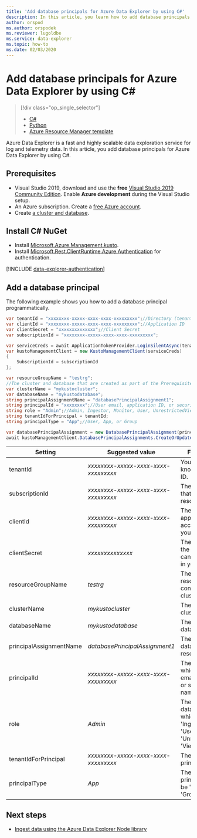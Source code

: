 ```yaml
---
title: 'Add database principals for Azure Data Explorer by using C#'
description: In this article, you learn how to add database principals for Azure Data Explorer by using C#.
author: orspod
ms.author: orspodek
ms.reviewer: lugoldbe
ms.service: data-explorer
ms.topic: how-to
ms.date: 02/03/2020
---
```


# Add database principals for Azure Data Explorer by using C#

> [!div class="op_single_selector"]
> * [C#](database-principal-csharp.md)
> * [Python](database-principal-python.md)
> * [Azure Resource Manager template](database-principal-resource-manager.md)

Azure Data Explorer is a fast and highly scalable data exploration service for log and telemetry data. In this article, you add database principals for Azure Data Explorer by using C#.

## Prerequisites

* Visual Studio 2019, download and use the **free** [Visual Studio 2019 Community Edition](https://www.visualstudio.com/downloads/). Enable **Azure development** during the Visual Studio setup.
* An Azure subscription. Create a [free Azure account](https://azure.microsoft.com/free/).
* Create [a cluster and database](create-cluster-database-portal.md).

## Install C# NuGet

* Install [Microsoft.Azure.Management.kusto](https://www.nuget.org/packages/Microsoft.Azure.Management.Kusto/).
* Install [Microsoft.Rest.ClientRuntime.Azure.Authentication](https://www.nuget.org/packages/Microsoft.Rest.ClientRuntime.Azure.Authentication) for authentication.

[!INCLUDE [data-explorer-authentication](includes/data-explorer-authentication.md)]

## Add a database principal

The following example shows you how to add a database principal programmatically.

```csharp
var tenantId = "xxxxxxxx-xxxxx-xxxx-xxxx-xxxxxxxxx";//Directory (tenant) ID
var clientId = "xxxxxxxx-xxxxx-xxxx-xxxx-xxxxxxxxx";//Application ID
var clientSecret = "xxxxxxxxxxxxxx";//Client Secret
var subscriptionId = "xxxxxxxx-xxxxx-xxxx-xxxx-xxxxxxxxx";

var serviceCreds = await ApplicationTokenProvider.LoginSilentAsync(tenantId, clientId, clientSecret);
var kustoManagementClient = new KustoManagementClient(serviceCreds)
{
    SubscriptionId = subscriptionId
};

var resourceGroupName = "testrg";
//The cluster and database that are created as part of the Prerequisites
var clusterName = "mykustocluster";
var databaseName = "mykustodatabase";
string principalAssignmentName = "databasePrincipalAssignment1";
string principalId = "xxxxxxxx";//User email, application ID, or security group name
string role = "Admin";//Admin, Ingestor, Monitor, User, UnrestrictedViewers, Viewer
string tenantIdForPrincipal = tenantId;
string principalType = "App";//User, App, or Group

var databasePrincipalAssignment = new DatabasePrincipalAssignment(principalId, role, principalType, tenantId: tenantIdForPrincipal);
await kustoManagementClient.DatabasePrincipalAssignments.CreateOrUpdateAsync(resourceGroupName, clusterName, databaseName, principalAssignmentName, databasePrincipalAssignment);
```

|**Setting** | **Suggested value** | **Field description**|
|---|---|---|
| tenantId | *xxxxxxxx-xxxxx-xxxx-xxxx-xxxxxxxxx* | Your tenant ID. Also known as directory ID.|
| subscriptionId | *xxxxxxxx-xxxxx-xxxx-xxxx-xxxxxxxxx* | The subscription ID that you use for resource creation.|
| clientId | *xxxxxxxx-xxxxx-xxxx-xxxx-xxxxxxxxx* | The client ID of the application that can access resources in your tenant.|
| clientSecret | *xxxxxxxxxxxxxx* | The client secret of the application that can access resources in your tenant. |
| resourceGroupName | *testrg* | The name of the resource group containing your cluster.|
| clusterName | *mykustocluster* | The name of your cluster.|
| databaseName | *mykustodatabase* | The name of your database.|
| principalAssignmentName | *databasePrincipalAssignment1* | The name of your database principal resource.|
| principalId | *xxxxxxxx-xxxxx-xxxx-xxxx-xxxxxxxxx* | The principal ID, which can be user email, application ID, or security group name.|
| role | *Admin* | The role of your database principal, which can be 'Admin', 'Ingestor', 'Monitor', 'User', 'UnrestrictedViewers', 'Viewer'.|
| tenantIdForPrincipal | *xxxxxxxx-xxxxx-xxxx-xxxx-xxxxxxxxx* | The tenant ID of the principal.|
| principalType | *App* | The type of the principal, which can be 'User', 'App', or 'Group'|

## Next steps

* [Ingest data using the Azure Data Explorer Node library](node-ingest-data.md)
